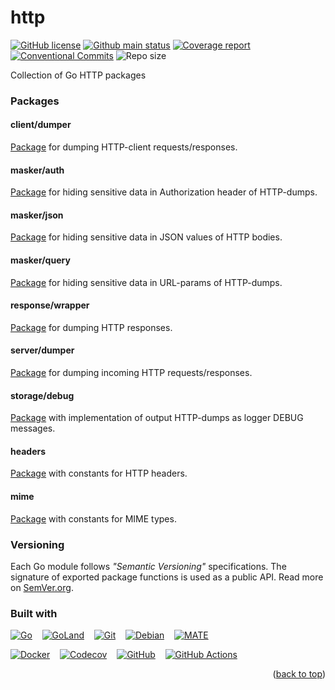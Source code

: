 <a id="readme-top"></a>
# http
[![GitHub license][License img]][License src] [![Github main status][Github main status badge]][Github main status src] [![Coverage report][Codecov report badge]][Codecov report src] [![Conventional Commits][Conventional commits badge]][Conventional commits src] ![Repo size][Repo size badge]

Collection of Go HTTP packages

### Packages
#### client/dumper
[Package](https://github.com/nafigator/http/blob/main/client/dumper/README.md) for dumping HTTP-client requests/responses.

#### masker/auth
[Package](https://github.com/nafigator/http/tree/main/masker/auth) for hiding sensitive data in Authorization header of HTTP-dumps.

#### masker/json
[Package](https://github.com/nafigator/http/tree/main/masker/json) for hiding sensitive data in JSON values of HTTP bodies.

#### masker/query
[Package](https://github.com/nafigator/http/tree/main/masker/query) for hiding sensitive data in URL-params of HTTP-dumps.

#### response/wrapper
[Package](https://github.com/nafigator/http/blob/main/response/wrapper/README.md) for dumping HTTP responses.

#### server/dumper
[Package](https://github.com/nafigator/http/blob/main/server/dumper/README.md) for dumping incoming HTTP requests/responses.

#### storage/debug
[Package](https://github.com/nafigator/http/tree/main/storage/debug) with implementation of output HTTP-dumps as logger DEBUG messages.

#### headers
[Package](https://github.com/nafigator/http/blob/main/headers/README.md) with constants for HTTP headers.

#### mime
[Package](https://github.com/nafigator/http/blob/main/mime/README.md) with constants for MIME types.

### Versioning
Each Go module follows *"Semantic Versioning"* specifications. The signature of exported package functions is used
as a public API. Read more on [SemVer.org][semver src].

### Built with

[![Go][Go badge]][Go URL]&nbsp;&nbsp;&nbsp;&nbsp;[![GoLand][GoLand badge]][GoLand URL]&nbsp;&nbsp;&nbsp;&nbsp;[![Git][Git badge]][Git URL]&nbsp;&nbsp;&nbsp;&nbsp;[![Debian][Debian badge]][Debian URL]&nbsp;&nbsp;&nbsp;&nbsp;[![MATE][MATE badge]][MATE URL]

[![Docker][Docker badge]][Docker URL]&nbsp;&nbsp;&nbsp;&nbsp;[![Codecov][Codecov badge]][Codecov URL]&nbsp;&nbsp;&nbsp;&nbsp;[![GitHub][Github badge]][Github URL]&nbsp;&nbsp;&nbsp;&nbsp;[![GitHub Actions][Github actions badge]][Github actions URL]

<p align="right">(<a href="#readme-top">back to top</a>)</p>
</details>

[License img]: https://img.shields.io/github/license/nafigator/http?color=teal
[License src]: https://www.tldrlegal.com/license/mit-license
[Github main status src]: https://github.com/nafigator/http/tree/main
[Github main status badge]: https://github.com/nafigator/http/actions/workflows/go.yml/badge.svg?branch=main
[Codecov report src]: https://app.codecov.io/gh/nafigator/http/tree/main
[Codecov report badge]: https://codecov.io/gh/nafigator/http/branch/main/graph/badge.svg
[Conventional commits src]: https://conventionalcommits.org
[Conventional commits badge]: https://img.shields.io/badge/Conventional%20Commits-1.0.0-teal.svg
[Repo size badge]: https://img.shields.io/github/repo-size/nafigator/http?logo=github&color=teal
[Go badge]: https://img.shields.io/badge/Go-00ADD8?style=for-the-badge&logo=go&logoColor=fff&logoSize=auto
[Go URL]: https://go.dev
[GoLand badge]: https://img.shields.io/badge/GoLand-000?&style=for-the-badge&logo=goland&logoColor=FF318C&logoSize=auto
[GoLand URL]: https://www.jetbrains.com/go/
[Git badge]: https://img.shields.io/badge/Git-fff?style=for-the-badge&logo=git&logoColor=F05032
[Git URL]: https://git-scm.com/
[Debian badge]: https://img.shields.io/badge/Debian-D70A53?style=for-the-badge&logo=debian&logoColor=fff
[Debian URL]: https://www.debian.org/
[MATE badge]: https://img.shields.io/badge/MATE-84A454.svg?style=for-the-badge&logo=Ubuntu-MATE&logoColor=fff
[MATE URL]: https://mate-desktop.org/
[Docker badge]: https://img.shields.io/badge/Docker-2496ED?style=for-the-badge&logo=docker&logoColor=fff
[Docker URL]: https://www.docker.com/
[Codecov badge]: https://img.shields.io/badge/codecov-ff0077?style=for-the-badge&logo=codecov&logoColor=fff
[Codecov URL]: https://codecov.io/
[Github badge]: https://img.shields.io/badge/github-%23121011.svg?style=for-the-badge&logo=github&logoColor=fff
[Github URL]: https://github.com
[Github actions badge]: https://img.shields.io/badge/GitHub%20Actions-2088FF?style=for-the-badge&logo=githubactions&logoColor=fff&logoSize=auto&labelColor=githubactions
[Github actions URL]: https://github.com/nafigator/http/actions
[semver src]: http://semver.org
